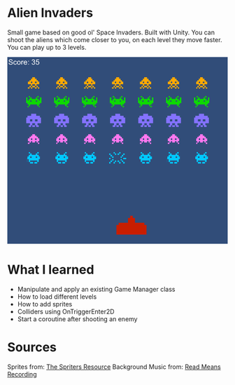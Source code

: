 # Alien Invaders
Small game based on good ol' Space Invaders. Built with Unity. You can shoot the aliens which come closer to you, on each level they move faster. You can play up to 3 levels. 

![alt text](https://github.com/ant100/AlienInvaders/blob/master/ScreenShots/1.png)

# What I learned
* Manipulate and apply an existing Game Manager class
* How to load different levels
* How to add sprites
* Colliders using OnTriggerEnter2D 
* Start a coroutine after shooting an enemy

# Sources
Sprites from: [The Spriters Resource](https://www.spriters-resource.com)
Background Music from: [Read Means Recording](https://www.youtube.com/channel/UChnxLLvzviaR5NeKOevB8iQ)



